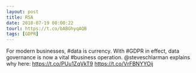 ```yaml
---
layout: post
title: RSA
date: 2018-07-19 00:00:22
tourl: https://t.co/bABGhyqAQB
tags: [GDPR]
---
```

For modern businesses, #data is currency. With #GDPR in effect, data governance is now a vital #business operation. @steveschlarman explains why here: https://t.co/PUu1ZqVkT9 https://t.co/VrFBNYYOij